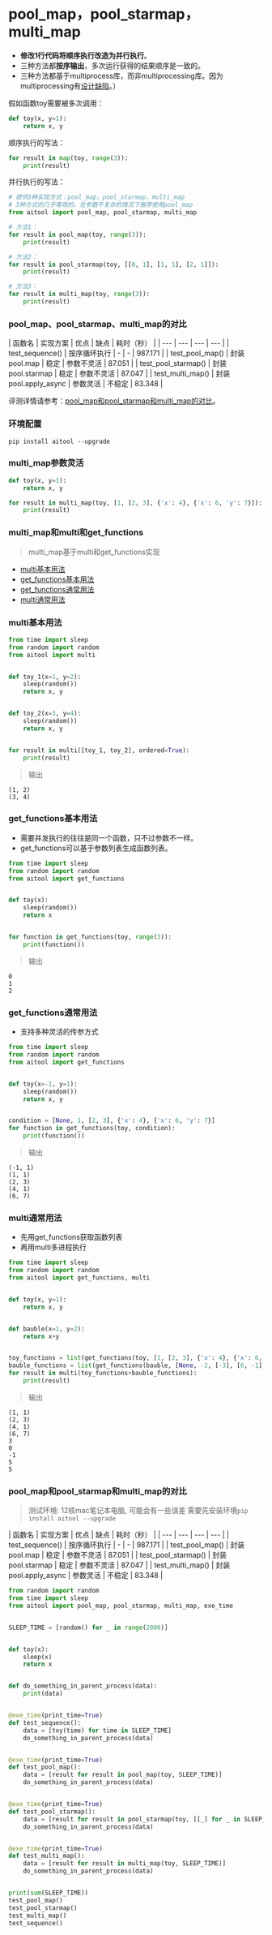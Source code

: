 # pool_map，pool_starmap，multi_map
- **修改1行代码将顺序执行改造为并行执行**。
- 三种方法都**按序输出**，多次运行获得的结果顺序是一致的。
- 三种方法都基于multiprocess库，而非multiprocessing库。因为multiprocessing有[设计缺陷](https://bugs.python.org/issue25053)。）


假如函数toy需要被多次调用：
```python
def toy(x, y=1):
    return x, y
```
顺序执行的写法：
```python
for result in map(toy, range(3)):
    print(result)
```

并行执行的写法：
```python
# 提供3种实现方式：pool_map，pool_starmap，multi_map
# 3种方式的几乎等效的，在参数不复杂的情况下推荐使用pool_map
from aitool import pool_map, pool_starmap, multi_map

# 方法1：
for result in pool_map(toy, range(3)):
    print(result)

# 方法2：
for result in pool_starmap(toy, [[0, 1], [1, 1], [2, 1]]):
    print(result)

# 方法3：
for result in multi_map(toy, range(3)):
    print(result)
```

### pool_map、pool_starmap、multi_map的对比

| 函数名 | 实现方案 | 优点 | 缺点 | 耗时（秒） |
| --- | --- | --- | --- |
| test_sequence() | 按序循环执行 | - | - | 987.171 |
| test_pool_map() | 封装pool.map | 稳定 | 参数不灵活 | 87.051 |
| test_pool_starmap() | 封装pool.starmap | 稳定 | 参数不灵活 | 87.047 |
| test_multi_map() | 封装pool.apply_async | 参数灵活 | 不稳定 | 83.348 |

评测详情请参考：[pool_map和pool_starmap和multi_map的对比](#pool_map和pool_starmap和multi_map的对比)。

### 环境配置
```shell script
pip install aitool --upgrade
```

### multi_map参数灵活
```python
def toy(x, y=1):
    return x, y

for result in multi_map(toy, [1, [2, 3], {'x': 4}, {'x': 6, 'y': 7}]):
    print(result)
```

### multi_map和multi和get_functions
> multi_map基于multi和get_functions实现

- [multi基本用法](#multi基本用法)
- [get_functions基本用法](#get_functions基本用法)
- [get_functions通常用法](#get_functions通常用法)
- [multi通常用法](#multi通常用法)

### multi基本用法

```python
from time import sleep
from random import random
from aitool import multi


def toy_1(x=1, y=2):
    sleep(random())
    return x, y


def toy_2(x=3, y=4):
    sleep(random())
    return x, y


for result in multi([toy_1, toy_2], ordered=True):
    print(result)
```
> 输出
```text
(1, 2)
(3, 4)
```

### get_functions基本用法
- 需要并发执行的往往是同一个函数，只不过参数不一样。  
- get_functions可以基于参数列表生成函数列表。

```python
from time import sleep
from random import random
from aitool import get_functions


def toy(x):
    sleep(random())
    return x


for function in get_functions(toy, range(3)):
    print(function())
```
> 输出
```text
0
1
2
```

### get_functions通常用法
- 支持多种灵活的传参方式

```python
from time import sleep
from random import random
from aitool import get_functions


def toy(x=-1, y=1):
    sleep(random())
    return x, y


condition = [None, 1, [2, 3], {'x': 4}, {'x': 6, 'y': 7}]
for function in get_functions(toy, condition):
    print(function())
```
> 输出
```text
(-1, 1)
(1, 1)
(2, 3)
(4, 1)
(6, 7)
```

### multi通常用法
- 先用get_functions获取函数列表  
- 再用multi多进程执行

```python
from time import sleep
from random import random
from aitool import get_functions, multi


def toy(x, y=1):
    return x, y


def bauble(x=1, y=2):
    return x+y


toy_functions = list(get_functions(toy, [1, [2, 3], {'x': 4}, {'x': 6, 'y': 7}]))
bauble_functions = list(get_functions(bauble, [None, -2, [-3], [6, -1], {'y': 4}]))
for result in multi(toy_functions+bauble_functions):
    print(result)
```
> 输出
```text
(1, 1)
(2, 3)
(4, 1)
(6, 7)
3
0
-1
5
5
```


### pool_map和pool_starmap和multi_map的对比
> 测试环境: 12核mac笔记本电脑, 可能会有一些误差
> 需要先安装环境`pip install aitool --upgrade`

| 函数名 | 实现方案 | 优点 | 缺点 | 耗时（秒） |
| --- | --- | --- | --- |
| test_sequence() | 按序循环执行 | - | - | 987.171 |
| test_pool_map() | 封装pool.map | 稳定 | 参数不灵活 | 87.051 |
| test_pool_starmap() | 封装pool.starmap | 稳定 | 参数不灵活 | 87.047 |
| test_multi_map() | 封装pool.apply_async | 参数灵活 | 不稳定 | 83.348 |

```python
from random import random
from time import sleep
from aitool import pool_map, pool_starmap, multi_map, exe_time


SLEEP_TIME = [random() for _ in range(2000)]


def toy(x):
    sleep(x)
    return x


def do_something_in_parent_process(data):
    print(data)


@exe_time(print_time=True)
def test_sequence():
    data = [toy(time) for time in SLEEP_TIME]
    do_something_in_parent_process(data)


@exe_time(print_time=True)
def test_pool_map():
    data = [result for result in pool_map(toy, SLEEP_TIME)]
    do_something_in_parent_process(data)


@exe_time(print_time=True)
def test_pool_starmap():
    data = [result for result in pool_starmap(toy, [[_] for _ in SLEEP_TIME])]
    do_something_in_parent_process(data)


@exe_time(print_time=True)
def test_multi_map():
    data = [result for result in multi_map(toy, SLEEP_TIME)]
    do_something_in_parent_process(data)


print(sum(SLEEP_TIME))
test_pool_map()
test_pool_starmap()
test_multi_map()
test_sequence()

```